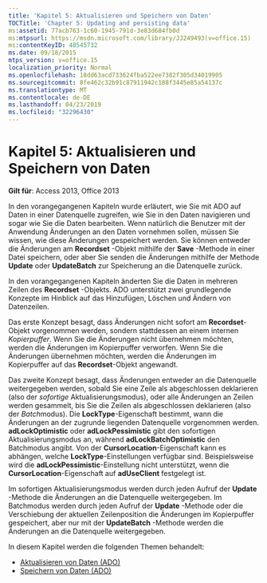```yaml
---
title: 'Kapitel 5: Aktualisieren und Speichern von Daten'
TOCTitle: 'Chapter 5: Updating and persisting data'
ms:assetid: 77acb763-1c60-1945-791d-3e83d684fb0d
ms:mtpsurl: https://msdn.microsoft.com/library/JJ249493(v=office.15)
ms:contentKeyID: 48545732
ms.date: 09/18/2015
mtps_version: v=office.15
localization_priority: Normal
ms.openlocfilehash: 18dd63acd733624fba522ee7382f305d34019905
ms.sourcegitcommit: 8fe462c32b91c87911942c188f3445e85a54137c
ms.translationtype: MT
ms.contentlocale: de-DE
ms.lasthandoff: 04/23/2019
ms.locfileid: "32296430"
---
```

# <a name="chapter-5-updating-and-persisting-data"></a>Kapitel 5: Aktualisieren und Speichern von Daten

**Gilt für**: Access 2013, Office 2013

In den vorangegangenen Kapiteln wurde erläutert, wie Sie mit ADO auf Daten in einer Datenquelle zugreifen, wie Sie in den Daten navigieren und sogar wie Sie die Daten bearbeiten. Wenn natürlich die Benutzer mit der Anwendung Änderungen an den Daten vornehmen sollen, müssen Sie wissen, wie diese Änderungen gespeichert werden. Sie können entweder die Änderungen am **Recordset** -Objekt mithilfe der **Save** -Methode in einer Datei speichern, oder aber Sie senden die Änderungen mithilfe der Methode **Update** oder **UpdateBatch** zur Speicherung an die Datenquelle zurück.

In den vorangegangenen Kapiteln änderten Sie die Daten in mehreren Zeilen des **Recordset** -Objekts. ADO unterstützt zwei grundlegende Konzepte im Hinblick auf das Hinzufügen, Löschen und Ändern von Datenzeilen.

Das erste Konzept besagt, dass Änderungen nicht sofort am **Recordset**-Objekt vorgenommen werden, sondern stattdessen an einem internen *Kopierpuffer*. Wenn Sie die Änderungen nicht übernehmen möchten, werden die Änderungen im Kopierpuffer verworfen. Wenn Sie die Änderungen übernehmen möchten, werden die Änderungen im Kopierpuffer auf das **Recordset**-Objekt angewandt.

Das zweite Konzept besagt, dass Änderungen entweder an die Datenquelle weitergegeben werden, sobald Sie eine Zeile als abgeschlossen deklarieren (also der *sofortige* Aktualisierungsmodus), oder alle Änderungen an Zeilen werden gesammelt, bis Sie die Zeilen als abgeschlossen deklarieren (also der *Batch*modus). Die **LockType**-Eigenschaft bestimmt, wann die Änderungen an der zugrunde liegenden Datenquelle vorgenommen werden. **adLockOptimistic** oder **adLockPessimistic** gibt den sofortigen Aktualisierungsmodus an, während **adLockBatchOptimistic** den Batchmodus angibt. Von der **CursorLocation**-Eigenschaft kann es abhängen, welche **LockType**-Einstellungen verfügbar sind. Beispielsweise wird die **adLockPessimistic**-Einstellung nicht unterstützt, wenn die **CursorLocation**-Eigenschaft auf **adUseClient** festgelegt ist.

Im sofortigen Aktualisierungsmodus werden durch jeden Aufruf der **Update** -Methode die Änderungen an die Datenquelle weitergegeben. Im Batchmodus werden durch jeden Aufruf der **Update** -Methode oder die Verschiebung der aktuellen Zeilenposition die Änderungen im Kopierpuffer gespeichert, aber nur mit der **UpdateBatch** -Methode werden die Änderungen an die Datenquelle weitergegeben.

In diesem Kapitel werden die folgenden Themen behandelt:

- [Aktualisieren von Daten (ADO)](updating-data.md)
- [Speichern von Daten (ADO)](persisting-data.md)
